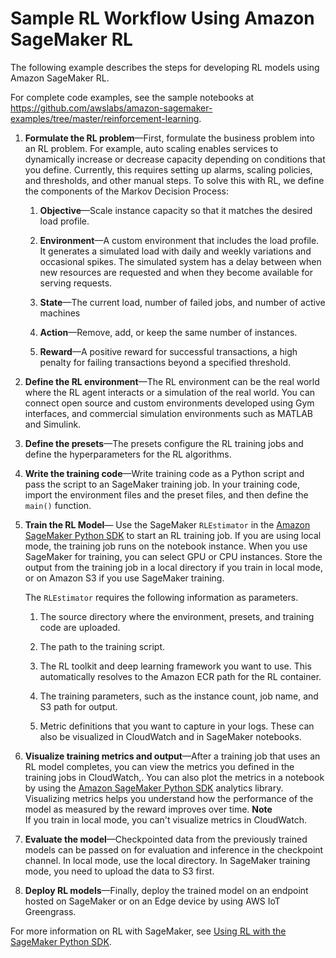 # Sample RL Workflow Using Amazon SageMaker RL<a name="sagemaker-rl-workflow"></a>

The following example describes the steps for developing RL models using Amazon SageMaker RL\.

For complete code examples, see the sample notebooks at [https://github\.com/awslabs/amazon\-sagemaker\-examples/tree/master/reinforcement\-learning](https://github.com/awslabs/amazon-sagemaker-examples/tree/master/reinforcement_learning)\.

1. **Formulate the RL problem**—First, formulate the business problem into an RL problem\. For example, auto scaling enables services to dynamically increase or decrease capacity depending on conditions that you define\. Currently, this requires setting up alarms, scaling policies, and thresholds, and other manual steps\. To solve this with RL, we define the components of the Markov Decision Process:

   1. **Objective**—Scale instance capacity so that it matches the desired load profile\.

   1. **Environment**—A custom environment that includes the load profile\. It generates a simulated load with daily and weekly variations and occasional spikes\. The simulated system has a delay between when new resources are requested and when they become available for serving requests\.

   1. **State**—The current load, number of failed jobs, and number of active machines

   1. **Action**—Remove, add, or keep the same number of instances\.

   1. **Reward**—A positive reward for successful transactions, a high penalty for failing transactions beyond a specified threshold\.

1. **Define the RL environment**—The RL environment can be the real world where the RL agent interacts or a simulation of the real world\. You can connect open source and custom environments developed using Gym interfaces, and commercial simulation environments such as MATLAB and Simulink\.

1. **Define the presets**—The presets configure the RL training jobs and define the hyperparameters for the RL algorithms\.

1. **Write the training code**—Write training code as a Python script and pass the script to an SageMaker training job\. In your training code, import the environment files and the preset files, and then define the `main()` function\.

1. **Train the RL Model**— Use the SageMaker `RLEstimator` in the [Amazon SageMaker Python SDK](https://sagemaker.readthedocs.io) to start an RL training job\. If you are using local mode, the training job runs on the notebook instance\. When you use SageMaker for training, you can select GPU or CPU instances\. Store the output from the training job in a local directory if you train in local mode, or on Amazon S3 if you use SageMaker training\.

   The `RLEstimator` requires the following information as parameters\. 

   1. The source directory where the environment, presets, and training code are uploaded\.

   1. The path to the training script\.

   1. The RL toolkit and deep learning framework you want to use\. This automatically resolves to the Amazon ECR path for the RL container\.

   1. The training parameters, such as the instance count, job name, and S3 path for output\.

   1. Metric definitions that you want to capture in your logs\. These can also be visualized in CloudWatch and in SageMaker notebooks\.

1. **Visualize training metrics and output**—After a training job that uses an RL model completes, you can view the metrics you defined in the training jobs in CloudWatch,\. You can also plot the metrics in a notebook by using the [Amazon SageMaker Python SDK](https://sagemaker.readthedocs.io) analytics library\. Visualizing metrics helps you understand how the performance of the model as measured by the reward improves over time\.
**Note**  
If you train in local mode, you can't visualize metrics in CloudWatch\.

1. **Evaluate the model**—Checkpointed data from the previously trained models can be passed on for evaluation and inference in the checkpoint channel\. In local mode, use the local directory\. In SageMaker training mode, you need to upload the data to S3 first\.

1. **Deploy RL models**—Finally, deploy the trained model on an endpoint hosted on SageMaker or on an Edge device by using AWS IoT Greengrass\.

For more information on RL with SageMaker, see [Using RL with the SageMaker Python SDK](https://sagemaker.readthedocs.io/en/stable/using_rl.html)\.
